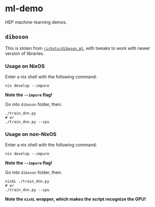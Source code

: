 # ml-demo
HEP machine-learning demos.


## `diboson`

This is stolen from [`richstu/diboson_ml`](https://github.com/richstu/diboson_ml),
with tweaks to work with newer version of libraries.


### Usage on NixOS

Enter a nix shell with the following command:

```shell
nix develop --impure
```

**Note the `--impure` flag!**

Go into `diboson` folder, then:

```shell
./train_dnn.py
# or
./train_dnn.py --cpu
```

### Usage on non-NixOS

Enter a nix shell with the following command:

```shell
nix develop --impure
```

**Note the `--impure` flag!**

Go into `diboson` folder, then:

```shell
nixGL ./train_dnn.py
# or
./train_dnn.py --cpu
```

**Note the `nixGL` wrapper, which makes the script recognize the GPU!**
